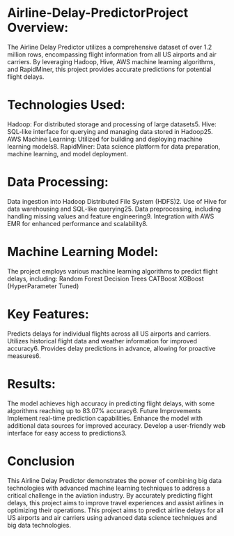 # Airline-Delay-PredictorProject Overview:

The Airline Delay Predictor utilizes a comprehensive dataset of over 1.2 million rows, encompassing flight information from all US airports and air carriers. By leveraging Hadoop, Hive, AWS machine learning algorithms, and RapidMiner, this project provides accurate predictions for potential flight delays.

# Technologies Used:

Hadoop: For distributed storage and processing of large datasets5. Hive: SQL-like interface for querying and managing data stored in Hadoop25. AWS Machine Learning: Utilized for building and deploying machine learning models8. RapidMiner: Data science platform for data preparation, machine learning, and model deployment.

# Data Processing:

Data ingestion into Hadoop Distributed File System (HDFS)2. Use of Hive for data warehousing and SQL-like querying25. Data preprocessing, including handling missing values and feature engineering9. Integration with AWS EMR for enhanced performance and scalability8.

# Machine Learning Model:

The project employs various machine learning algorithms to predict flight delays, including: Random Forest Decision Trees CATBoost XGBoost (HyperParameter Tuned)

# Key Features:

Predicts delays for individual flights across all US airports and carriers. Utilizes historical flight data and weather information for improved accuracy6. Provides delay predictions in advance, allowing for proactive measures6.

# Results:

The model achieves high accuracy in predicting flight delays, with some algorithms reaching up to 83.07% accuracy6. Future Improvements Implement real-time prediction capabilities. Enhance the model with additional data sources for improved accuracy. Develop a user-friendly web interface for easy access to predictions3.

# Conclusion
 This Airline Delay Predictor demonstrates the power of combining big data technologies with advanced machine learning techniques to address a critical challenge in the aviation industry. By accurately predicting flight delays, this project aims to improve travel experiences and assist airlines in optimizing their operations. 
 This project aims to predict airline delays for all US airports and air carriers using advanced data science techniques and big data technologies.

